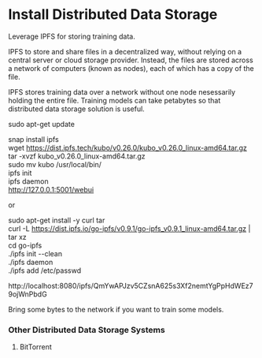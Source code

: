 # Install Distributed Data Storage

Leverage IPFS for storing training data. 

IPFS to store and share files in a decentralized way, without relying on a central server or cloud storage provider. Instead, the files are stored across a network of computers (known as nodes), each of which has a copy of the file.

IPFS stores training data over a network without one node nesessarily holding the entire file. Training models can take petabytes so that distributed data storage solution is useful.

sudo apt-get update

snap install ipfs \
wget https://dist.ipfs.tech/kubo/v0.26.0/kubo_v0.26.0_linux-amd64.tar.gz \
tar -xvzf kubo_v0.26.0_linux-amd64.tar.gz \
sudo mv kubo /usr/local/bin/ \
ipfs init \
ipfs daemon \
http://127.0.0.1:5001/webui

or

sudo apt-get install -y curl tar \
curl -L https://dist.ipfs.io/go-ipfs/v0.9.1/go-ipfs_v0.9.1_linux-amd64.tar.gz | tar xz \
cd go-ipfs \
./ipfs init --clean \
./ipfs daemon \
./ipfs add /etc/passwd

http://localhost:8080/ipfs/QmYwAPJzv5CZsnA625s3Xf2nemtYgPpHdWEz79ojWnPbdG

Bring some bytes to the network if you want to train some models.

### Other Distributed Data Storage Systems

1. BitTorrent
